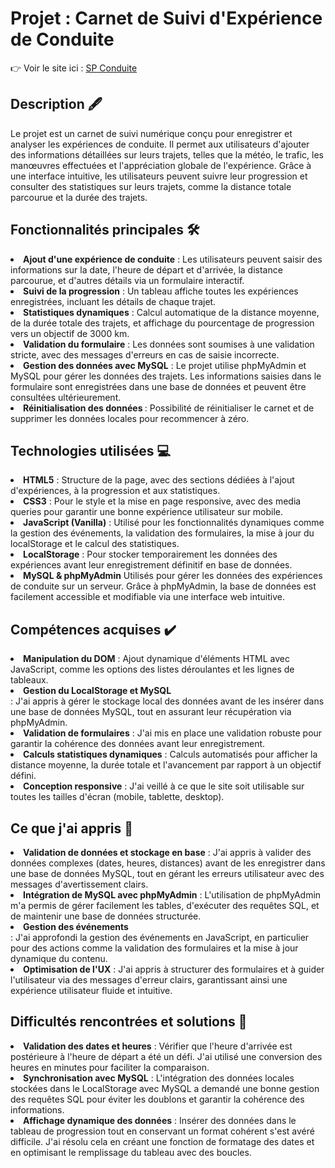 <h1>Projet : Carnet de Suivi d'Expérience de Conduite</h1>

👉 Voir le site ici : <a href="https://lydianeghad.alwaysdata.net/SPConduite/index.html"> SP Conduite</a>

<h2>Description 🖋️</h2>

Le projet est un carnet de suivi numérique conçu pour enregistrer et analyser les expériences de conduite. 
Il permet aux utilisateurs d'ajouter des informations détaillées sur leurs trajets, telles que la météo, le trafic, les manœuvres effectuées et l'appréciation globale de l'expérience. 
Grâce à une interface intuitive, les utilisateurs peuvent suivre leur progression et consulter des statistiques sur leurs trajets, comme la distance totale parcourue et la durée des trajets.

<h2>Fonctionnalités principales 🛠️</h2>

<li><b>Ajout d'une expérience de conduite</b> : Les utilisateurs peuvent saisir des informations sur la date, l'heure de départ et d'arrivée, la distance parcourue, et d'autres détails via un formulaire interactif.</li>
<li><b>Suivi de la progression</b> : Un tableau affiche toutes les expériences enregistrées, incluant les détails de chaque trajet.</li>
<li><b>Statistiques dynamiques</b> : Calcul automatique de la distance moyenne, de la durée totale des trajets, et affichage du pourcentage de progression vers un objectif de 3000 km.</li>
<li><b>Validation du formulaire</b> : Les données sont soumises à une validation stricte, avec des messages d'erreurs en cas de saisie incorrecte.</li>
<li><b>Gestion des données avec MySQL</b> : Le projet utilise phpMyAdmin et MySQL pour gérer les données des trajets. Les informations saisies dans le formulaire sont enregistrées dans une base de données et peuvent être consultées ultérieurement.</li>
<li><b>Réinitialisation des données </b> : Possibilité de réinitialiser le carnet et de supprimer les données locales pour recommencer à zéro.</li>


<h2>Technologies utilisées 💻</h2>

<li><b>HTML5</b> : Structure de la page, avec des sections dédiées à l'ajout d'expériences, à la progression et aux statistiques.</li>
<li><b>CSS3</b> : Pour le style et la mise en page responsive, avec des media queries pour garantir une bonne expérience utilisateur sur mobile.</li>
<li><b>JavaScript (Vanilla)</b> : Utilisé pour les fonctionnalités dynamiques comme la gestion des événements, la validation des formulaires, la mise à jour du localStorage et le calcul des statistiques.</li>
<li><b>LocalStorage</b> : Pour stocker temporairement les données des expériences avant leur enregistrement définitif en base de données.</li>
<li><b>MySQL & phpMyAdmin</b> Utilisés pour gérer les données des expériences de conduite sur un serveur.
Grâce à phpMyAdmin, la base de données est facilement accessible et modifiable via une interface web intuitive.</li>

<h2>Compétences acquises ✔️</h2>

<li><b>Manipulation du DOM</b> : Ajout dynamique d'éléments HTML avec JavaScript, comme les options des listes déroulantes et les lignes de tableaux.</li>
<li><b>Gestion du LocalStorage et MySQL</b></li> : J'ai appris à gérer le stockage local des données avant de les insérer dans une base de données MySQL, tout en assurant leur récupération via phpMyAdmin.</li>
<li><b>Validation de formulaires</b> : J'ai mis en place une validation robuste pour garantir la cohérence des données avant leur enregistrement.</li>
<li><b>Calculs statistiques dynamiques</b> : Calculs automatisés pour afficher la distance moyenne, la durée totale et l'avancement par rapport à un objectif défini.</li>
<li><b>Conception responsive</b> : J'ai veillé à ce que le site soit utilisable sur toutes les tailles d'écran (mobile, tablette, desktop).</li>

<h2>Ce que j'ai appris 💪</h2>
<li><b>Validation de données et stockage en base</b> : J'ai appris à valider des données complexes (dates, heures, distances) avant de les enregistrer dans une base de données MySQL, tout en gérant les erreurs utilisateur avec des messages d'avertissement clairs.</li>
<li><b>Intégration de MySQL avec phpMyAdmin</b> : L'utilisation de phpMyAdmin m'a permis de gérer facilement les tables, d'exécuter des requêtes SQL, et de maintenir une base de données structurée.</li>
<li><b>Gestion des événements</b></li> : J'ai approfondi la gestion des événements en JavaScript, en particulier pour des actions comme la validation des formulaires et la mise à jour dynamique du contenu.</li>
<li><b>Optimisation de l'UX</b> : J'ai appris à structurer des formulaires et à guider l'utilisateur via des messages d'erreur clairs, garantissant ainsi une expérience utilisateur fluide et intuitive.</li>

<h2>Difficultés rencontrées et solutions 🎯</h2>
<li><b>Validation des dates et heures</b> : Vérifier que l'heure d'arrivée est postérieure à l'heure de départ a été un défi. J'ai utilisé une conversion des heures en minutes pour faciliter la comparaison.</li>
<li><b>Synchronisation avec MySQL</b> : L'intégration des données locales stockées dans le LocalStorage avec MySQL a demandé une bonne gestion des requêtes SQL pour éviter les doublons et garantir la cohérence des informations.</li>
<li><b>Affichage dynamique des données</b> : Insérer des données dans le tableau de progression tout en conservant un format cohérent s'est avéré difficile. J'ai résolu cela en créant une fonction de formatage des dates et en optimisant le remplissage du tableau avec des boucles.</li>
